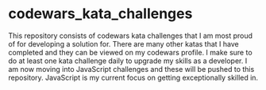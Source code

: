 # codewars_kata_challenges

This repository consists of codewars kata challenges that I am most proud of for developing a solution for.
There are many other katas that I have completed and they can be viewed on my codewars profile.
I make sure to do at least one kata challenge daily to upgrade my skills as a developer.
I am now moving into JavaScript challenges and these will be pushed to this repository.
JavaScript is my current focus on getting exceptionally skilled in. 
